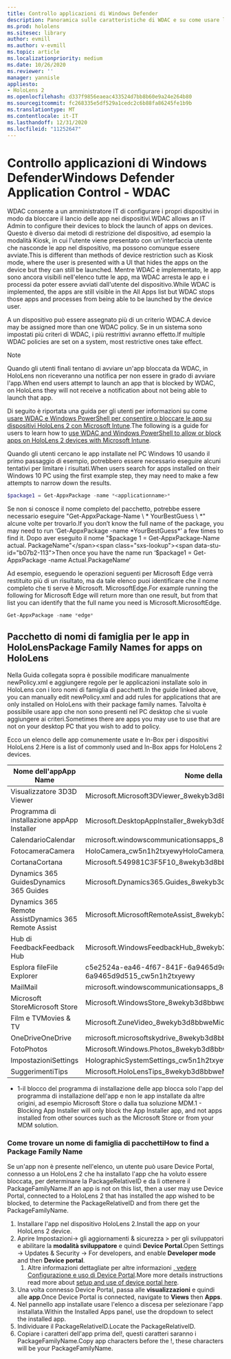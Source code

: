 ```yaml
---
title: Controllo applicazioni di Windows Defender
description: Panoramica sulle caratteristiche di WDAC e su come usare la gestione di dispositivi HoloLens.
ms.prod: hololens
ms.sitesec: library
author: evmill
ms.author: v-evmill
ms.topic: article
ms.localizationpriority: medium
ms.date: 10/26/2020
ms.reviewer: ''
manager: yannisle
appliesto:
- HoloLens 2
ms.openlocfilehash: d337f9856eaeac433524d7bb8b60e9a24e264b80
ms.sourcegitcommit: fc268335e5df529a1cedc2c6b88fa86245fe1b9b
ms.translationtype: MT
ms.contentlocale: it-IT
ms.lasthandoff: 12/31/2020
ms.locfileid: "11252647"
---
```

# <span data-ttu-id="b07b2-103">Controllo applicazioni di Windows Defender</span><span class="sxs-lookup"><span data-stu-id="b07b2-103">Windows Defender Application Control - WDAC</span></span>

<span data-ttu-id="b07b2-104">WDAC consente a un amministratore IT di configurare i propri dispositivi in modo da bloccare il lancio delle app nei dispositivi.</span><span class="sxs-lookup"><span data-stu-id="b07b2-104">WDAC allows an IT Admin to configure their devices to block the launch of apps on devices.</span></span> <span data-ttu-id="b07b2-105">Questo è diverso dai metodi di restrizione del dispositivo, ad esempio la modalità Kiosk, in cui l'utente viene presentato con un'interfaccia utente che nasconde le app nel dispositivo, ma possono comunque essere avviate.</span><span class="sxs-lookup"><span data-stu-id="b07b2-105">This is different than methods of device restriction such as Kiosk mode, where  the user is presented with a UI that hides the apps on the device but they can still be launched.</span></span> <span data-ttu-id="b07b2-106">Mentre WDAC è implementato, le app sono ancora visibili nell'elenco tutte le app, ma WDAC arresta le app e i processi da poter essere avviati dall'utente del dispositivo.</span><span class="sxs-lookup"><span data-stu-id="b07b2-106">While WDAC is implemented, the apps are still visible in the All Apps list but WDAC stops those apps and processes from being able to be launched by the device user.</span></span>

<span data-ttu-id="b07b2-107">A un dispositivo può essere assegnato più di un criterio WDAC.</span><span class="sxs-lookup"><span data-stu-id="b07b2-107">A device may be assigned more than one WDAC policy.</span></span> <span data-ttu-id="b07b2-108">Se in un sistema sono impostati più criteri di WDAC, i più restrittivi avranno effetto.</span><span class="sxs-lookup"><span data-stu-id="b07b2-108">If multiple WDAC policies are set on a system, most restrictive ones take effect.</span></span> 

> [!NOTE]
> <span data-ttu-id="b07b2-109">Quando gli utenti finali tentano di avviare un'app bloccata da WDAC, in HoloLens non riceveranno una notifica per non essere in grado di avviare l'app.</span><span class="sxs-lookup"><span data-stu-id="b07b2-109">When end users attempt to launch an app that is blocked by WDAC, on HoloLens they will not receive a notification about not being able to launch that app.</span></span>

<span data-ttu-id="b07b2-110">Di seguito è riportata una guida per gli utenti per informazioni su come [usare WDAC e Windows PowerShell per consentire o bloccare le app su dispositivi HoloLens 2 con Microsoft Intune](https://docs.microsoft.com/mem/intune/configuration/custom-profile-hololens).</span><span class="sxs-lookup"><span data-stu-id="b07b2-110">The following is a guide for users to learn how to [use WDAC and Windows PowerShell to allow or block apps on HoloLens 2 devices with Microsoft Intune](https://docs.microsoft.com/mem/intune/configuration/custom-profile-hololens).</span></span>

<span data-ttu-id="b07b2-111">Quando gli utenti cercano le app installate nel PC Windows 10 usando il primo passaggio di esempio, potrebbero essere necessario eseguire alcuni tentativi per limitare i risultati.</span><span class="sxs-lookup"><span data-stu-id="b07b2-111">When users search for apps installed on their Windows 10 PC using the first example step, they may need to make a few attempts to narrow down the results.</span></span>

```powershell
$package1 = Get-AppxPackage -name *<applicationname>*
``` 

<span data-ttu-id="b07b2-112">Se non si conosce il nome completo del pacchetto, potrebbe essere necessario eseguire "Get-AppxPackage-Name \ \* YourBestGuess \ \*" alcune volte per trovarlo.</span><span class="sxs-lookup"><span data-stu-id="b07b2-112">If you don’t know the full name of the package, you may need to run ‘Get-AppxPackage -name \*YourBestGuess\*’ a few times to find it.</span></span> <span data-ttu-id="b07b2-113">Dopo aver eseguito il nome "$package 1 = Get-AppxPackage-Name actual. PackageName"</span><span class="sxs-lookup"><span data-stu-id="b07b2-113">Then once you have the name run ‘$package1 = Get-AppxPackage -name Actual.PackageName‘</span></span>

<span data-ttu-id="b07b2-114">Ad esempio, eseguendo le operazioni seguenti per Microsoft Edge verrà restituito più di un risultato, ma da tale elenco puoi identificare che il nome completo che ti serve è Microsoft. MicrosoftEdge.</span><span class="sxs-lookup"><span data-stu-id="b07b2-114">For example running the following for Microsoft Edge will return more than one result, but from that list you can identify that the full name you need is Microsoft.MicrosoftEdge.</span></span>

```powershell
Get-AppxPackage -name *edge*
``` 

## <span data-ttu-id="b07b2-115">Pacchetto di nomi di famiglia per le app in HoloLens</span><span class="sxs-lookup"><span data-stu-id="b07b2-115">Package Family Names for apps on HoloLens</span></span>

<span data-ttu-id="b07b2-116">Nella Guida collegata sopra è possibile modificare manualmente newPolicy.xml e aggiungere regole per le applicazioni installate solo in HoloLens con i loro nomi di famiglia di pacchetti.</span><span class="sxs-lookup"><span data-stu-id="b07b2-116">In the guide linked above, you can manually edit newPolicy.xml and add rules for applications that are only installed on HoloLens with their package family names.</span></span> <span data-ttu-id="b07b2-117">Talvolta è possibile usare app che non sono presenti nel PC desktop che si vuole aggiungere ai criteri.</span><span class="sxs-lookup"><span data-stu-id="b07b2-117">Sometimes there are apps you may use to use that are not on your desktop PC that you wish to add to policy.</span></span>

<span data-ttu-id="b07b2-118">Ecco un elenco delle app comunemente usate e In-Box per i dispositivi HoloLens 2.</span><span class="sxs-lookup"><span data-stu-id="b07b2-118">Here is a list of commonly used and In-Box apps for HoloLens 2 devices.</span></span>

| <span data-ttu-id="b07b2-119">Nome dell'app</span><span class="sxs-lookup"><span data-stu-id="b07b2-119">App Name</span></span>                   | <span data-ttu-id="b07b2-120">Nome della famiglia di pacchetti</span><span class="sxs-lookup"><span data-stu-id="b07b2-120">Package Family Name</span></span>                                |
|----------------------------|----------------------------------------------------|
| <span data-ttu-id="b07b2-121">Visualizzatore 3D</span><span class="sxs-lookup"><span data-stu-id="b07b2-121">3D Viewer</span></span>                  | <span data-ttu-id="b07b2-122">Microsoft.Microsoft3DViewer_8wekyb3d8bbwe</span><span class="sxs-lookup"><span data-stu-id="b07b2-122">Microsoft.Microsoft3DViewer_8wekyb3d8bbwe</span></span>          |
| <span data-ttu-id="b07b2-123">Programma di installazione app</span><span class="sxs-lookup"><span data-stu-id="b07b2-123">App Installer</span></span>              | <span data-ttu-id="b07b2-124">Microsoft.DesktopAppInstaller_8wekyb3d8bbwe <sup> 1</span><span class="sxs-lookup"><span data-stu-id="b07b2-124">Microsoft.DesktopAppInstaller_8wekyb3d8bbwe <sup>1</span></span></sup>         |
| <span data-ttu-id="b07b2-125">Calendario</span><span class="sxs-lookup"><span data-stu-id="b07b2-125">Calendar</span></span>                   | <span data-ttu-id="b07b2-126">microsoft.windowscommunicationsapps_8wekyb3d8bbwe</span><span class="sxs-lookup"><span data-stu-id="b07b2-126">microsoft.windowscommunicationsapps_8wekyb3d8bbwe</span></span>  |
| <span data-ttu-id="b07b2-127">Fotocamera</span><span class="sxs-lookup"><span data-stu-id="b07b2-127">Camera</span></span>                     | <span data-ttu-id="b07b2-128">HoloCamera_cw5n1h2txyewy</span><span class="sxs-lookup"><span data-stu-id="b07b2-128">HoloCamera_cw5n1h2txyewy</span></span>                           |
| <span data-ttu-id="b07b2-129">Cortana</span><span class="sxs-lookup"><span data-stu-id="b07b2-129">Cortana</span></span>                    | <span data-ttu-id="b07b2-130">Microsoft.549981C3F5F10_8wekyb3d8bbwe</span><span class="sxs-lookup"><span data-stu-id="b07b2-130">Microsoft.549981C3F5F10_8wekyb3d8bbwe</span></span>              |
| <span data-ttu-id="b07b2-131">Dynamics 365 Guides</span><span class="sxs-lookup"><span data-stu-id="b07b2-131">Dynamics 365 Guides</span></span>        | <span data-ttu-id="b07b2-132">Microsoft.Dynamics365.Guides_8wekyb3d8bbwe</span><span class="sxs-lookup"><span data-stu-id="b07b2-132">Microsoft.Dynamics365.Guides_8wekyb3d8bbwe</span></span>         |
| <span data-ttu-id="b07b2-133">Dynamics 365 Remote Assist</span><span class="sxs-lookup"><span data-stu-id="b07b2-133">Dynamics 365 Remote Assist</span></span> | <span data-ttu-id="b07b2-134">Microsoft.MicrosoftRemoteAssist_8wekyb3d8bbwe</span><span class="sxs-lookup"><span data-stu-id="b07b2-134">Microsoft.MicrosoftRemoteAssist_8wekyb3d8bbwe</span></span>      |
| <span data-ttu-id="b07b2-135">Hub di Feedback</span><span class="sxs-lookup"><span data-stu-id="b07b2-135">Feedback Hub</span></span>               | <span data-ttu-id="b07b2-136">Microsoft.WindowsFeedbackHub_8wekyb3d8bbwe</span><span class="sxs-lookup"><span data-stu-id="b07b2-136">Microsoft.WindowsFeedbackHub_8wekyb3d8bbwe</span></span>         |
| <span data-ttu-id="b07b2-137">Esplora file</span><span class="sxs-lookup"><span data-stu-id="b07b2-137">File Explorer</span></span>              | <span data-ttu-id="b07b2-138">c5e2524a-ea46-4f67-841F-6a9465d9d515_cw5n1h2txyewy</span><span class="sxs-lookup"><span data-stu-id="b07b2-138">c5e2524a-ea46-4f67-841f-6a9465d9d515_cw5n1h2txyewy</span></span> |
| <span data-ttu-id="b07b2-139">Mail</span><span class="sxs-lookup"><span data-stu-id="b07b2-139">Mail</span></span>                       | <span data-ttu-id="b07b2-140">microsoft.windowscommunicationsapps_8wekyb3d8bbwe</span><span class="sxs-lookup"><span data-stu-id="b07b2-140">microsoft.windowscommunicationsapps_8wekyb3d8bbwe</span></span>  |
| <span data-ttu-id="b07b2-141">Microsoft Store</span><span class="sxs-lookup"><span data-stu-id="b07b2-141">Microsoft Store</span></span>            | <span data-ttu-id="b07b2-142">Microsoft.WindowsStore_8wekyb3d8bbwe</span><span class="sxs-lookup"><span data-stu-id="b07b2-142">Microsoft.WindowsStore_8wekyb3d8bbwe</span></span>               |
| <span data-ttu-id="b07b2-143">Film e TV</span><span class="sxs-lookup"><span data-stu-id="b07b2-143">Movies & TV</span></span>                | <span data-ttu-id="b07b2-144">Microsoft.ZuneVideo_8wekyb3d8bbwe</span><span class="sxs-lookup"><span data-stu-id="b07b2-144">Microsoft.ZuneVideo_8wekyb3d8bbwe</span></span>                  |
| <span data-ttu-id="b07b2-145">OneDrive</span><span class="sxs-lookup"><span data-stu-id="b07b2-145">OneDrive</span></span>                   | <span data-ttu-id="b07b2-146">microsoft.microsoftskydrive_8wekyb3d8bbwe</span><span class="sxs-lookup"><span data-stu-id="b07b2-146">microsoft.microsoftskydrive_8wekyb3d8bbwe</span></span>          |
| <span data-ttu-id="b07b2-147">Foto</span><span class="sxs-lookup"><span data-stu-id="b07b2-147">Photos</span></span>                     | <span data-ttu-id="b07b2-148">Microsoft.Windows.Photos_8wekyb3d8bbwe</span><span class="sxs-lookup"><span data-stu-id="b07b2-148">Microsoft.Windows.Photos_8wekyb3d8bbwe</span></span>             |
| <span data-ttu-id="b07b2-149">Impostazioni</span><span class="sxs-lookup"><span data-stu-id="b07b2-149">Settings</span></span>                   | <span data-ttu-id="b07b2-150">HolographicSystemSettings_cw5n1h2txyewy</span><span class="sxs-lookup"><span data-stu-id="b07b2-150">HolographicSystemSettings_cw5n1h2txyewy</span></span>            |
| <span data-ttu-id="b07b2-151">Suggerimenti</span><span class="sxs-lookup"><span data-stu-id="b07b2-151">Tips</span></span>                       | <span data-ttu-id="b07b2-152">Microsoft.HoloLensTips_8wekyb3d8bbwe</span><span class="sxs-lookup"><span data-stu-id="b07b2-152">Microsoft.HoloLensTips_8wekyb3d8bbwe</span></span>               |

- <span data-ttu-id="b07b2-153">1-il blocco del programma di installazione delle app blocca solo l'app del programma di installazione dell'app e non le app installate da altre origini, ad esempio Microsoft Store o dalla tua soluzione MDM.</span><span class="sxs-lookup"><span data-stu-id="b07b2-153">1 - Blocking App Installer will only block the App Installer app, and not apps installed from other sources such as the Microsoft Store or from your MDM solution.</span></span>

### <span data-ttu-id="b07b2-154">Come trovare un nome di famiglia di pacchetti</span><span class="sxs-lookup"><span data-stu-id="b07b2-154">How to find a Package Family Name</span></span>

<span data-ttu-id="b07b2-155">Se un'app non è presente nell'elenco, un utente può usare Device Portal, connesso a un HoloLens 2 che ha installato l'app che ha voluto essere bloccata, per determinare la PackageRelativeID e da lì ottenere il PackageFamilyName.</span><span class="sxs-lookup"><span data-stu-id="b07b2-155">If an app is not on this list, then a user may use Device Portal, connected to a HoloLens 2 that has installed the app wished to be blocked, to determine the PackageRelativeID and from there get the PackageFamilyName.</span></span>

1. <span data-ttu-id="b07b2-156">Installare l'app nel dispositivo HoloLens 2.</span><span class="sxs-lookup"><span data-stu-id="b07b2-156">Install the app on your HoloLens 2 device.</span></span> 
1. <span data-ttu-id="b07b2-157">Aprire Impostazioni-> gli aggiornamenti & sicurezza > per gli sviluppatori e abilitare la **modalità sviluppatore** e quindi **Device Portal**.</span><span class="sxs-lookup"><span data-stu-id="b07b2-157">Open Settings -> Updates & Security -> For developers, and enable **Developer mode** and then **Device portal**.</span></span> 
    1. <span data-ttu-id="b07b2-158">Altre informazioni dettagliate per altre informazioni [, vedere Configurazione e uso di Device Portal](https://docs.microsoft.com/windows/mixed-reality/develop/platform-capabilities-and-apis/using-the-windows-device-portal).</span><span class="sxs-lookup"><span data-stu-id="b07b2-158">More more details instructions read more about [setup and use of device portal here](https://docs.microsoft.com/windows/mixed-reality/develop/platform-capabilities-and-apis/using-the-windows-device-portal).</span></span>
1. <span data-ttu-id="b07b2-159">Una volta connesso Device Portal, passa alle **visualizzazioni** e quindi alle **app**.</span><span class="sxs-lookup"><span data-stu-id="b07b2-159">Once Device Portal is connected, navigate to **Views** then **Apps**.</span></span> 
1. <span data-ttu-id="b07b2-160">Nel pannello app installate usare l'elenco a discesa per selezionare l'app installata.</span><span class="sxs-lookup"><span data-stu-id="b07b2-160">Within the Installed Apps panel, use the dropdown to select the installed app.</span></span> 
1. <span data-ttu-id="b07b2-161">Individuare il PackageRelativeID.</span><span class="sxs-lookup"><span data-stu-id="b07b2-161">Locate the PackageRelativeID.</span></span> 
1. <span data-ttu-id="b07b2-162">Copiare i caratteri dell'app prima del!, questi caratteri saranno i PackageFamilyName.</span><span class="sxs-lookup"><span data-stu-id="b07b2-162">Copy app characters before the !, these characters will be your PackageFamilyName.</span></span>


